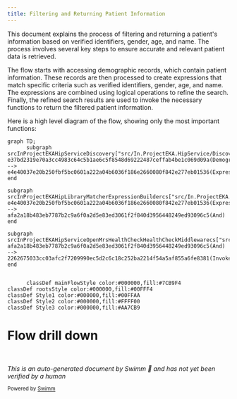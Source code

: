 ```yaml
---
title: Filtering and Returning Patient Information
---
```

This document explains the process of filtering and returning a patient's information based on verified identifiers, gender, age, and name. The process involves several key steps to ensure accurate and relevant patient data is retrieved.

The flow starts with accessing demographic records, which contain patient information. These records are then processed to create expressions that match specific criteria such as verified identifiers, gender, age, and name. The expressions are combined using logical operations to refine the search. Finally, the refined search results are used to invoke the necessary functions to return the filtered patient information.

Here is a high level diagram of the flow, showing only the most important functions:

```mermaid
graph TD;
      subgraph srcInProjectEKAHipServiceDiscovery["src/In.ProjectEKA.HipService/Discovery"]
e37bd2319e70a3cc4983c64c5b1ae6c5f8548d69222487ceffab4be1c069d09a(DemographicRecords) --> e4e40037e20b250fbf5bc0601a222a04b6036f186e2660080f842e277eb01536(ExpressionFor)
end

subgraph srcInProjectEKAHipLibraryMatcherExpressionBuildercs["src/In.ProjectEKA.HipLibrary/Matcher/ExpressionBuilder.cs"]
e4e40037e20b250fbf5bc0601a222a04b6036f186e2660080f842e277eb01536(ExpressionFor) --> afa2a18b483eb7787b2c9a6f0a2d5e83ed3061f2f840d3956448249ed93096c5(And)
end

subgraph srcInProjectEKAHipServiceOpenMrsHealthCheckHealthCheckMiddlewarecs["src/In.ProjectEKA.HipService/OpenMrs/HealthCheck/HealthCheckMiddleware.cs"]
afa2a18b483eb7787b2c9a6f0a2d5e83ed3061f2f840d3956448249ed93096c5(And) --> 2262675033cc03afc2f7209990ec5d2c6c18c252ba2214f54a5af855a6fe8381(Invoke)
end


      classDef mainFlowStyle color:#000000,fill:#7CB9F4
classDef rootsStyle color:#000000,fill:#00FFF4
classDef Style1 color:#000000,fill:#00FFAA
classDef Style2 color:#000000,fill:#FFFF00
classDef Style3 color:#000000,fill:#AA7CB9
```

# Flow drill down

&nbsp;

*This is an auto-generated document by Swimm 🌊 and has not yet been verified by a human*

<SwmMeta version="3.0.0" repo-id="Z2l0aHViJTNBJTNBaGlwLXNlcnZpY2UlM0ElM0FTd2ltbS1EZW1v" repo-name="hip-service"><sup>Powered by [Swimm](/)</sup></SwmMeta>
